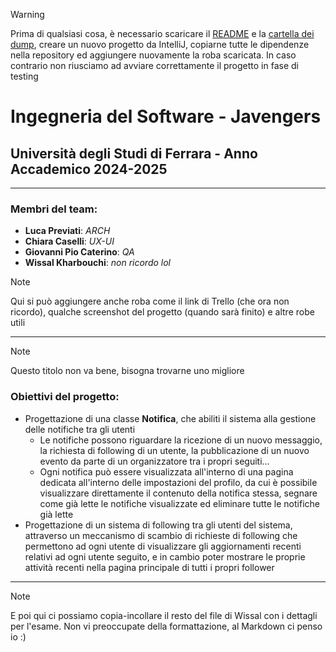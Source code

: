 >[!WARNING]
> Prima di qualsiasi cosa, è necessario scaricare il [README](./README.md) e la [cartella dei dump](./mysql-dump/), creare un nuovo progetto da IntelliJ, copiarne tutte le dipendenze nella repository ed aggiungere nuovamente la roba scaricata. In caso contrario non riusciamo ad avviare correttamente il progetto in fase di testing

# Ingegneria del Software - Javengers
## Università degli Studi di Ferrara - Anno Accademico 2024-2025

<hr>

### Membri del team:
* **Luca Previati**: *ARCH*
* **Chiara Caselli**: *UX-UI*
* **Giovanni Pio Caterino**: *QA*
* **Wissal Kharbouchi**: *non ricordo lol*

>[!NOTE]
> Qui si può aggiungere anche roba come il link di Trello (che ora non ricordo), qualche screenshot del progetto (quando sarà finito) e altre robe utili

<hr>

>[!NOTE]
> Questo titolo non va bene, bisogna trovarne uno migliore
### Obiettivi del progetto: 
* Progettazione di una classe **Notifica**, che abiliti il sistema alla gestione delle notifiche tra gli utenti
    * Le notifiche possono riguardare la ricezione di un nuovo messaggio, la richiesta di following di un utente, la pubblicazione di un nuovo evento da parte di un organizzatore tra i propri seguiti...
    * Ogni notifica può essere visualizzata all'interno di una pagina dedicata all'interno delle impostazioni del profilo, da cui è possibile visualizzare direttamente il contenuto della notifica stessa, segnare come già lette le notifiche visualizzate ed eliminare tutte le notifiche già lette
* Progettazione di un sistema di following tra gli utenti del sistema, attraverso un meccanismo di scambio di richieste di following che permettono ad ogni utente di visualizzare gli aggiornamenti recenti relativi ad ogni utente seguito, e in cambio poter mostrare le proprie attività recenti nella pagina principale di tutti i propri follower

<hr>

>[!NOTE]
> E poi qui ci possiamo copia-incollare il resto del file di Wissal con i dettagli per l'esame. Non vi preoccupate della formattazione, al Markdown ci penso io :)
